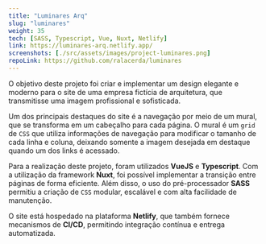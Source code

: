 ```yaml
---
title: "Luminares Arq"
slug: "luminares"
weight: 35
tech: [SASS, Typescript, Vue, Nuxt, Netlify]
link: https://luminares-arq.netlify.app/
screenshots: [./src/assets/images/project-luminares.png]
repoLink: https://github.com/ralacerda/luminares
---
```


O objetivo deste projeto foi criar e implementar um design elegante e moderno para o site de uma empresa fictícia de arquitetura, que transmitisse uma imagem profissional e sofisticada.

Um dos principais destaques do site é a navegação por meio de um mural, que se transforma em um cabeçalho para cada página. O mural é um `grid` de `CSS` que utiliza informações de navegação para modificar o tamanho de cada linha e coluna, deixando somente a imagem desejada em destaque quando um dos links é acessado.

Para a realização deste projeto, foram utilizados **VueJS** e **Typescript**. Com a utilização da framework **Nuxt**, foi possível implementar a transição entre páginas de forma eficiente. Além disso, o uso do pré-processador **SASS** permitiu a criação de `CSS` modular, escalável e com alta facilidade de manutenção.

O site está hospedado na plataforma **Netlify**, que também fornece mecanismos de **CI/CD**, permitindo integração contínua e entrega automatizada.
